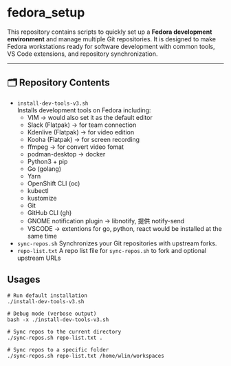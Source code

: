 # fedora_setup

This repository contains scripts to quickly set up a **Fedora development environment** and manage multiple Git repositories. It is designed to make Fedora workstations ready for software development with common tools, VS Code extensions, and repository synchronization.

---

## 🗂 Repository Contents

- `install-dev-tools-v3.sh`  
  Installs development tools on Fedora including:
    - VIM  -> would also set it as the default editor
    - Slack (Flatpak) -> for team connection
    - Kdenlive (Flatpak) -> for video edition
    - Kooha (Flatpak) -> for screen recording
    - ffmpeg -> for convert video fomat
    - podman-desktop -> docker
    - Python3 + pip 
    - Go (golang)
    - Yarn
    - OpenShift CLI (oc)
    - kubectl
    - kustomize
    - Git
    - GitHub CLI (gh)
    - GNOME notification plugin -> libnotify, 提供 notify-send
    - VSCODE -> extentions for go, python, react would be installed at the same time
- `sync-repos.sh`
  Synchronizes your Git repositories with upstream forks.
- `repo-list.txt`
  A repo list file for `sync-repos.sh` to fork and optional upstream URLs

## Usages
```
# Run default installation  
./install-dev-tools-v3.sh

# Debug mode (verbose output)
bash -x ./install-dev-tools-v3.sh

# Sync repos to the current directory
./sync-repos.sh repo-list.txt .

# Sync repos to a specific folder
./sync-repos.sh repo-list.txt /home/wlin/workspaces

```